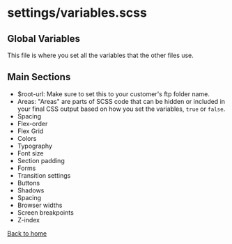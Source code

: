 # settings/variables.scss

## Global Variables

This file is where you set all the variables that the other files use.

## Main Sections

* $root-url: Make sure to set this to your customer's ftp folder name.
* Areas: "Areas" are parts of SCSS code that can be hidden or included in your final CSS output based on how you set the variables, `true` or `false`.
* Spacing
* Flex-order
* Flex Grid
* Colors
* Typography
* Font size
* Section padding
* Forms
* Transition settings
* Buttons
* Shadows
* Spacing
* Browser widths
* Screen breakpoints
* Z-index

[Back to home](README.md)